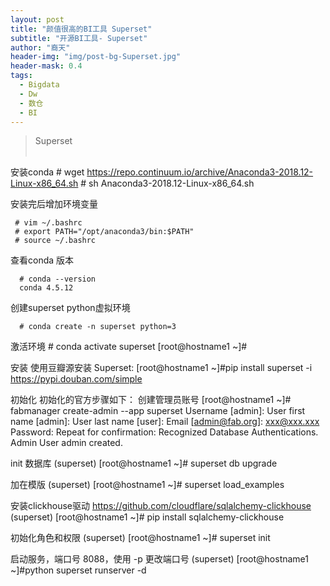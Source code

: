 ```yaml
---
layout: post
title: "颜值很高的BI工具 Superset"
subtitle: "开源BI工具- Superset"
author: "裔天"
header-img: "img/post-bg-Superset.jpg"
header-mask: 0.4
tags:
  - Bigdata
  - Dw
  - 数仓
  - BI 
---
```


> Superset 
<br><br>

安装conda
      # wget https://repo.continuum.io/archive/Anaconda3-2018.12-Linux-x86_64.sh
      # sh Anaconda3-2018.12-Linux-x86_64.sh


安装完后增加环境变量

     # vim ~/.bashrc 
     # export PATH="/opt/anaconda3/bin:$PATH"  
     # source ~/.bashrc

查看conda 版本

      # conda --version
      conda 4.5.12

创建superset python虚拟环境

      # conda create -n superset python=3

激活环境
      # conda activate superset
      [root@hostname1 ~]#


安装
使用豆瓣源安装 Superset:
      [root@hostname1 ~]#pip install superset -i https://pypi.douban.com/simple

初始化
初始化的官方步骤如下：
创建管理员账号
      [root@hostname1 ~]# fabmanager create-admin --app superset
      Username [admin]:
      User first name [admin]:
      User last name [user]:
      Email [admin@fab.org]: xxx@xxx.xxx
      Password:
      Repeat for confirmation:
      Recognized Database Authentications.
      Admin User admin created.

init 数据库
      (superset) [root@hostname1 ~]# superset db upgrade

加在模版
      (superset) [root@hostname1 ~]# superset load_examples

安装clickhouse驱动 https://github.com/cloudflare/sqlalchemy-clickhouse
      (superset) [root@hostname1 ~]# pip install sqlalchemy-clickhouse

初始化角色和权限
      (superset) [root@hostname1  ~]# superset init

启动服务，端口号 8088，使用 -p 更改端口号
      (superset) [root@hostname1 ~]#python superset runserver -d
